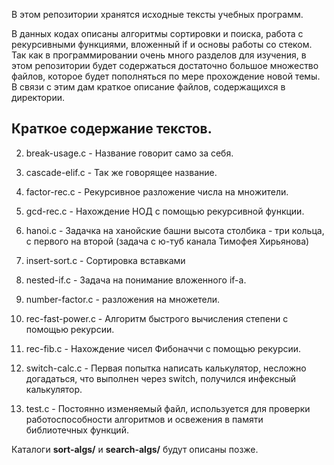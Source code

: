 В этом репозитории хранятся исходные тексты учебных программ.

В данных кодах описаны алгоритмы сортировки и поиска, работа с рекурсивными функциями, вложенный if и основы работы со стеком.
Так как в программировании очень много разделов для изучения, в этом репозитории будет содержаться достаточно большое множество файлов, которое будет пополняться по мере прохождение новой темы. В связи с этим дам краткое описание файлов, содержащихся в директории.

Краткое содержание текстов.
---


2. break-usage.c  - Название говорит само за себя.

3. cascade-elif.c - Так же говорящее название.
4. factor-rec.c - Рекурсивное разложение числа на множители.
5. gcd-rec.c - Нахождение НОД с помощью рекурсивной функции.
6. hanoi.c - Задачка на ханойские башни высота столбика - три кольца,
   с первого на второй (задача с ю-туб канала Тимофея Хирьянова)

7. insert-sort.c - Сортировка вставками 
8. nested-if.c - Задача на понимание вложенного if-а.
9. number-factor.c - разложения на множетели.
10. rec-fast-power.c - Алгоритм быстрого вычисления степени с помощью
    рекурсии.
11. rec-fib.c - Нахождение чисел Фибоначчи с помощью рекурсии.
12. switch-calc.c - Первая попытка написать калькулятор, 
    несложно догадаться, что выполнен через switch, получился 
    инфексный калькулятор.
13. test.c - Постоянно изменяемый файл, используется для проверки 
    работоспособности алгоритмов и освежения в памяти библиотечных 
    функций.


Каталоги **sort-algs/** и **search-algs/** будут описаны позже.


